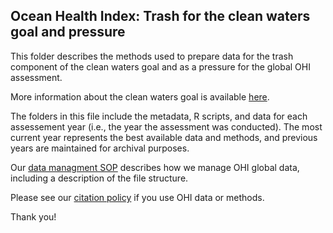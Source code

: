 ## Ocean Health Index: Trash for the clean waters goal and pressure

This folder describes the methods used to prepare data for the trash component of the clean waters goal and as a pressure for the global OHI assessment.

More information about the clean waters goal is available [here](http://ohi-science.org/goals/#clean-waters).

The folders in this file include the metadata, R scripts, and data for each assessement year (i.e., the year the assessment was conducted).  The most current year represents the best available data and methods, and previous years are maintained for archival purposes.

Our [data managment SOP](https://rawgit.com/OHI-Science/ohiprep/master/src/dataOrganization_SOP.html) describes how we manage OHI global data, including a description of the file structure.

Please see our [citation policy](http://ohi-science.org/citation-policy/) if you use OHI data or methods.

Thank you!
